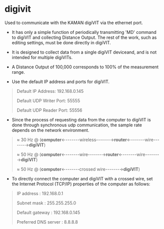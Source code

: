 # digivit

Used to communicate with the KAMAN digiVIT via the ethernet port.

- It has only a simple function of periodically transmitting 'MD' command to digiVIT and collecting Distance Output. The rest of the work, such as editing settings, must be done directly in digiVIT.

- It is designed to collect data from a single digiVIT deviceand, and is not intended for multiple digiVITs. 

- A Distance Output of 100,000 corresponds to 100% of the measurement range.
- Use the default IP address and ports for digiVIT.

> Default IP Address: 192.168.0.145
>
> Default UDP Writer Port: 55555
>
> Default UDP Reader Port: 55556

- Since the process of requesting data from the computer to digiVIT is done through synchronous udp communication, the sample rate depends on the network environment.

> ≈ 30 Hz  @  (**computer**←-------wireless-------→**router**←-------wire-------→**digiVIT**)
>
> ≈ 50 Hz  @  (**computer**←-------wire-------→**router**←-------wire-------→**digiVIT**)
>
> ≈ 50 Hz  @  (**computer**←-------crossed wire-------→**digiVIT**)

- To directly connect the computer and digiVIT with a crossed wire, set the Internet Protocol (TCP/IP) properties of the computer as follows:

> IP address : 192.168.0.1
>
> Subnet mask : 255.255.255.0
>
> Default gateway : 192.168.0.145
>
> Preferred DNS server : 8.8.8.8
